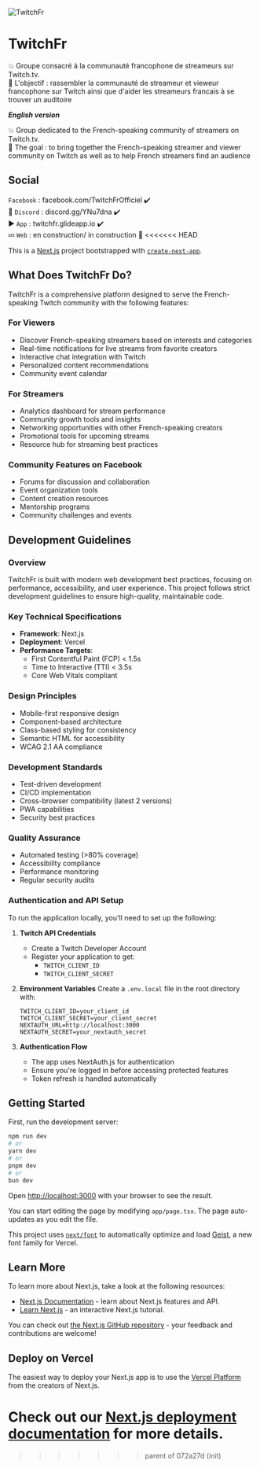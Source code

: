 ![TwitchFr](https://scontent-yyz1-1.xx.fbcdn.net/v/t1.18169-9/22448269_130573191025691_3493153791436301784_n.jpg?_nc_cat=108&ccb=1-5&_nc_sid=e3f864&_nc_ohc=_ryBAmAJ99EAX-fPH0O&_nc_ht=scontent-yyz1-1.xx&oh=a62656e9e089c4c85bc034b6166ff102&oe=61CBECCD)

# TwitchFr

:collision: Groupe consacré à la communauté francophone de streameurs sur Twitch.tv. <br>
:tada: L'objectif : rassembler la communauté de streameur et vieweur francophone sur Twitch ainsi que d'aider les streameurs francais à se trouver un auditoire

***English version***

:collision: Group dedicated to the French-speaking community of streamers on Twitch.tv. <br>
:tada: The goal : to bring together the French-speaking streamer and viewer community on Twitch as well as to help French streamers find an audience

## Social
`Facebook` : facebook.com/TwitchFrOfficiel ✔️ <br>
:speech_balloon: `Discord` : discord.gg/YNu7dna ✔️ <br>
:arrow_forward: `App` : twitchfr.glideapp.io ✔️ <br>
:zzz: `Web` : en construction/ in construction 🚧
<<<<<<< HEAD

This is a [Next.js](https://nextjs.org) project bootstrapped with [`create-next-app`](https://nextjs.org/docs/app/api-reference/cli/create-next-app).

## What Does TwitchFr Do?

TwitchFr is a comprehensive platform designed to serve the French-speaking Twitch community with the following features:

### For Viewers

- Discover French-speaking streamers based on interests and categories
- Real-time notifications for live streams from favorite creators
- Interactive chat integration with Twitch
- Personalized content recommendations
- Community event calendar

### For Streamers

- Analytics dashboard for stream performance
- Community growth tools and insights
- Networking opportunities with other French-speaking creators
- Promotional tools for upcoming streams
- Resource hub for streaming best practices

### Community Features on Facebook

- Forums for discussion and collaboration
- Event organization tools
- Content creation resources
- Mentorship programs
- Community challenges and events

## Development Guidelines

### Overview

TwitchFr is built with modern web development best practices, focusing on performance, accessibility, and user experience. This project follows strict development guidelines to ensure high-quality, maintainable code.

### Key Technical Specifications

- **Framework**: Next.js
- **Deployment**: Vercel
- **Performance Targets**:
  - First Contentful Paint (FCP) < 1.5s
  - Time to Interactive (TTI) < 3.5s
  - Core Web Vitals compliant

### Design Principles

- Mobile-first responsive design
- Component-based architecture
- Class-based styling for consistency
- Semantic HTML for accessibility
- WCAG 2.1 AA compliance

### Development Standards

- Test-driven development
- CI/CD implementation
- Cross-browser compatibility (latest 2 versions)
- PWA capabilities
- Security best practices

### Quality Assurance

- Automated testing (>80% coverage)
- Accessibility compliance
- Performance monitoring
- Regular security audits

### Authentication and API Setup

To run the application locally, you'll need to set up the following:

1. **Twitch API Credentials**
   - Create a Twitch Developer Account
   - Register your application to get:
     - `TWITCH_CLIENT_ID`
     - `TWITCH_CLIENT_SECRET`

2. **Environment Variables**
   Create a `.env.local` file in the root directory with:
   ```env
   TWITCH_CLIENT_ID=your_client_id
   TWITCH_CLIENT_SECRET=your_client_secret
   NEXTAUTH_URL=http://localhost:3000
   NEXTAUTH_SECRET=your_nextauth_secret
   ```

3. **Authentication Flow**
   - The app uses NextAuth.js for authentication
   - Ensure you're logged in before accessing protected features
   - Token refresh is handled automatically

## Getting Started

First, run the development server:

```bash
npm run dev
# or
yarn dev
# or
pnpm dev
# or
bun dev
```

Open [http://localhost:3000](http://localhost:3000) with your browser to see the result.

You can start editing the page by modifying `app/page.tsx`. The page auto-updates as you edit the file.

This project uses [`next/font`](https://nextjs.org/docs/app/building-your-application/optimizing/fonts) to automatically optimize and load [Geist](https://vercel.com/font), a new font family for Vercel.

## Learn More

To learn more about Next.js, take a look at the following resources:

- [Next.js Documentation](https://nextjs.org/docs) - learn about Next.js features and API.
- [Learn Next.js](https://nextjs.org/learn) - an interactive Next.js tutorial.

You can check out [the Next.js GitHub repository](https://github.com/vercel/next.js) - your feedback and contributions are welcome!

## Deploy on Vercel

The easiest way to deploy your Next.js app is to use the [Vercel Platform](https://vercel.com/new?utm_medium=default-template&filter=next.js&utm_source=create-next-app&utm_campaign=create-next-app-readme) from the creators of Next.js.

Check out our [Next.js deployment documentation](https://nextjs.org/docs/app/building-your-application/deploying) for more details.
=======
>>>>>>> parent of 072a27d (init)
